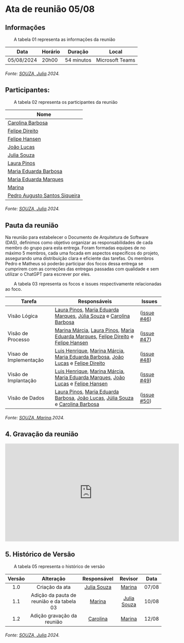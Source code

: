 # Ata de reunião 05/08

## Informações

<p align="justify">
&emsp;&emsp;A tabela 01 representa as informações da reunião
</p>

| **Data**    | **Horário** | **Duração** | **Local**         |
|-------------|-------------|-------------|-------------------|
| 05/08/2024  | 20h00        | 54 minutos  | Microsoft Teams   |


<h6 align="Justify">Fonte: <a href="https://github.com/JuliaSSouza">SOUZA, Julia</a>.2024.</h6>


## Participantes:

<p align="justify">
&emsp;&emsp;A tabela 02 representa os participantes da reunião
</p>

| Nome                    |
|-------------------------|
| [Carolina Barbosa](https://github.com/CarolinaBarb)      |
| [Felipe Direito](https://github.com/FelipeDireito)| 
| [Felipe Hansen](https://github.com/fhansen98)            |
| [João Lucas](https://github.com/Jlmsousa)                |
| [Julia Souza](https://github.com/JuliaSSouza)  |
| [Laura Pinos](https://github.com/laurapinos)             |
| [Maria Eduarda Barbosa](https://github.com/Madu01)       |
| [Maria Eduarda Marques](https://github.com/EduardaSMarques)|
| [Marina](https://github.com/The-Boss-Nina)               |
| [Pedro Augusto Santos Siqueira](https://github.com/PedroSiq) |

<h6 align="Justify">Fonte: <a href="https://github.com/JuliaSSouza">SOUZA, Julia</a>.2024.</h6>


## Pauta da reunião

Na reunião para estabelecer o Documento de Arquitetura de Software (DAS), definimos como objetivo organizar as responsabilidades de cada membro do grupo para esta entrega. Foram formadas equipes de no máximo 5 membros, cada uma focada em aspectos específicos do projeto, assegurando uma distribuição clara e eficiente das tarefas. Os membros Pedro e Matheus só poderão participar dos focos dessa entrega se cumprirem com as correções das entregas passadas com qualidade e sem utilizar o ChatGPT para escrever por eles.


<p align="justify">
&emsp;&emsp;A tabela 03 representa os focos e issues respectivamente relacionadas ao foco. 
</p>

| Tarefa        | Responsáveis      |  Issues |    
|---------------|-------------------|---------|
|Visão Lógica | [Laura Pinos](https://github.com/laurapinos), [Maria Eduarda Marques](https://github.com/EduardaSMarques), [Júlia Souza](https://github.com/JuliaSSouza) e [Carolina Barbosa](https://github.com/CarolinaBarb)  | ([issue #46](https://github.com/UnBArqDsw2024-1/2024.1_G6_My_LanguageLearning/issues/46)) |
|Visão de Processo| [Marina Márcia](https://github.com/The-Boss-Nina), [Laura Pinos](https://github.com/laurapinos), [Maria Eduarda Marques](https://github.com/EduardaSMarques), [Felipe Direito](https://github.com/FelipeDireito) e [Felipe Hansen](https://github.com/FHansen98) | ([issue #47](https://github.com/UnBArqDsw2024-1/2024.1_G6_My_LanguageLearning/issues/47)) |
|Visao de Implementação | [Luis Henrique](https://github.com/luishenrrique), [Marina Márcia](https://github.com/The-Boss-Nina), [Maria Eduarda Barbosa](https://github.com/Madu01), [João Lucas](https://github.com/Jlmsousa) e [Felipe Direito](https://github.com/FelipeDireito)  | ([issue #48](https://github.com/UnBArqDsw2024-1/2024.1_G6_My_LanguageLearning/issues/48)) |
|Visão de Implantação | [Luis Henrique](https://github.com/luishenrrique), [Marina Márcia](https://github.com/The-Boss-Nina), [Maria Eduarda Marques](https://github.com/EduardaSMarques), [João Lucas](https://github.com/Jlmsousa) e [Felipe Hansen](https://github.com/FHansen98) | ([issue #49](https://github.com/UnBArqDsw2024-1/2024.1_G6_My_LanguageLearning/issues/49)) |
|Visão de Dados| [Laura Pinos](https://github.com/laurapinos), [Maria Eduarda Barbosa](https://github.com/Madu01), [João Lucas](https://github.com/Jlmsousa), [Júlia Souza](https://github.com/JuliaSSouza) e [Carolina Barbosa](https://github.com/CarolinaBarb) | ([issue #50](https://github.com/UnBArqDsw2024-1/2024.1_G6_My_LanguageLearning/issues/50)) |

<h6 align="Justify">Fonte: <a href="https://github.com/The-Boss-Nina">SOUZA, Marina</a>.2024.</h6>


## 4. Gravação da reunião
<iframe width="560" height="315" src="https://www.youtube.com/embed/SfUbbvVceW8?si=2hjCCqAZl8Mw_5r3" title="YouTube video player" frameborder="0" allow="accelerometer; autoplay; clipboard-write; encrypted-media; gyroscope; picture-in-picture; web-share" referrerpolicy="strict-origin-when-cross-origin" allowfullscreen></iframe>

## 5. Histórico de Versão

<p align="justify">
&emsp;&emsp;A tabela 05 representa o histórico de versão
</p>

| Versão |      Alteração       |                Responsável                 |    Revisor    | Data  |
| :----: | :------------------: | :----------------------------------------: | :-----------: | :---: | 
| 1.0    | Criação da ata  | [Julia Souza](https://github.com/JuliaSSouza) | [Marina](https://github.com/The-Boss-Nina)   | 07/08 |
| 1.1    | Adição da pauta de reunião e da tabela 03  | [Marina](https://github.com/The-Boss-Nina) | [Julia Souza](https://github.com/JuliaSSouza)  | 10/08 |
| 1.2    | Adição gravação da reunião | [Carolina](https://github.com/CarolinaBarb) | [Marina](https://github.com/The-Boss-Nina)  | 12/08 |

<h6 align="Justify">Fonte: <a href="https://github.com/JuliaSSouza">SOUZA, Julia</a>.2024.</h6>


